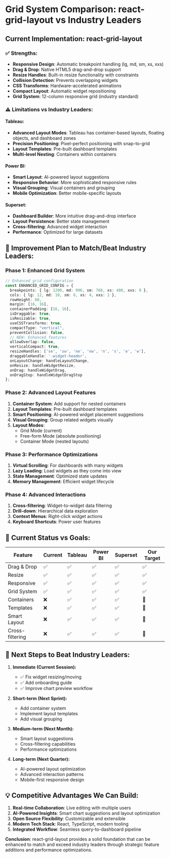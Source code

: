 # Grid System Comparison: react-grid-layout vs Industry Leaders

## Current Implementation: react-grid-layout

### ✅ **Strengths:**
- **Responsive Design**: Automatic breakpoint handling (lg, md, sm, xs, xxs)
- **Drag & Drop**: Native HTML5 drag-and-drop support
- **Resize Handles**: Built-in resize functionality with constraints
- **Collision Detection**: Prevents overlapping widgets
- **CSS Transforms**: Hardware-accelerated animations
- **Compact Layout**: Automatic widget repositioning
- **Grid System**: 12-column responsive grid (industry standard)

### ⚠️ **Limitations vs Industry Leaders:**

#### **Tableau:**
- **Advanced Layout Modes**: Tableau has container-based layouts, floating objects, and dashboard zones
- **Precision Positioning**: Pixel-perfect positioning with snap-to-grid
- **Layout Templates**: Pre-built dashboard templates
- **Multi-level Nesting**: Containers within containers

#### **Power BI:**
- **Smart Layout**: AI-powered layout suggestions
- **Responsive Behavior**: More sophisticated responsive rules
- **Visual Grouping**: Visual containers and grouping
- **Mobile Optimization**: Better mobile-specific layouts

#### **Superset:**
- **Dashboard Builder**: More intuitive drag-and-drop interface
- **Layout Persistence**: Better state management
- **Cross-filtering**: Advanced widget interaction
- **Performance**: Optimized for large datasets

## 🚀 **Improvement Plan to Match/Beat Industry Leaders:**

### **Phase 1: Enhanced Grid System**
```typescript
// Enhanced grid configuration
const ENHANCED_GRID_CONFIG = {
  breakpoints: { lg: 1200, md: 996, sm: 768, xs: 480, xxs: 0 },
  cols: { lg: 12, md: 10, sm: 6, xs: 4, xxs: 2 },
  rowHeight: 60,
  margin: [16, 16],
  containerPadding: [16, 16],
  isDraggable: true,
  isResizable: true,
  useCSSTransforms: true,
  compactType: "vertical",
  preventCollision: false,
  // NEW: Enhanced features
  allowOverlap: false,
  verticalCompact: true,
  resizeHandles: ['se', 'sw', 'ne', 'nw', 'n', 's', 'e', 'w'],
  draggableHandle: '.widget-header',
  onLayoutChange: handleLayoutChange,
  onResize: handleWidgetResize,
  onDrag: handleWidgetDrag,
  onDragStop: handleWidgetDragStop
};
```

### **Phase 2: Advanced Layout Features**
1. **Container System**: Add support for nested containers
2. **Layout Templates**: Pre-built dashboard templates
3. **Smart Positioning**: AI-powered widget placement suggestions
4. **Visual Grouping**: Group related widgets visually
5. **Layout Modes**: 
   - Grid Mode (current)
   - Free-form Mode (absolute positioning)
   - Container Mode (nested layouts)

### **Phase 3: Performance Optimizations**
1. **Virtual Scrolling**: For dashboards with many widgets
2. **Lazy Loading**: Load widgets as they come into view
3. **State Management**: Optimized state updates
4. **Memory Management**: Efficient widget lifecycle

### **Phase 4: Advanced Interactions**
1. **Cross-filtering**: Widget-to-widget data filtering
2. **Drill-down**: Hierarchical data exploration
3. **Context Menus**: Right-click widget actions
4. **Keyboard Shortcuts**: Power user features

## 🎯 **Current Status vs Goals:**

| Feature | Current | Tableau | Power BI | Superset | Our Target |
|---------|---------|---------|----------|----------|------------|
| Drag & Drop | ✅ | ✅ | ✅ | ✅ | ✅ |
| Resize | ✅ | ✅ | ✅ | ✅ | ✅ |
| Responsive | ✅ | ✅ | ✅ | ✅ | ✅ |
| Grid System | ✅ | ✅ | ✅ | ✅ | ✅ |
| Containers | ❌ | ✅ | ✅ | ✅ | 🎯 |
| Templates | ❌ | ✅ | ✅ | ✅ | 🎯 |
| Smart Layout | ❌ | ✅ | ✅ | ✅ | 🎯 |
| Cross-filtering | ❌ | ✅ | ✅ | ✅ | 🎯 |

## 🚀 **Next Steps to Beat Industry Leaders:**

1. **Immediate (Current Session):**
   - ✅ Fix widget resizing/moving
   - ✅ Add onboarding guide
   - ✅ Improve chart preview workflow

2. **Short-term (Next Sprint):**
   - Add container system
   - Implement layout templates
   - Add visual grouping

3. **Medium-term (Next Month):**
   - Smart layout suggestions
   - Cross-filtering capabilities
   - Performance optimizations

4. **Long-term (Next Quarter):**
   - AI-powered layout optimization
   - Advanced interaction patterns
   - Mobile-first responsive design

## 💡 **Competitive Advantages We Can Build:**

1. **Real-time Collaboration**: Live editing with multiple users
2. **AI-Powered Insights**: Smart chart suggestions and layout optimization
3. **Open Source Flexibility**: Customizable and extensible
4. **Modern Tech Stack**: React, TypeScript, modern tooling
5. **Integrated Workflow**: Seamless query-to-dashboard pipeline

**Conclusion**: react-grid-layout provides a solid foundation that can be enhanced to match and exceed industry leaders through strategic feature additions and performance optimizations.
